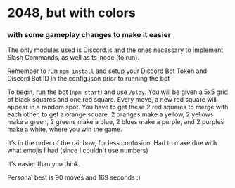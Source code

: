 # 2048, but with colors 
### with some gameplay changes to make it easier

The only modules used is Discord.js and the ones necessary to implement Slash Commands, as well as ts-node (to run).

Remember to run `npm install` and setup your Discord Bot Token and Discord Bot ID in the config.json prior to running the bot

To begin, run the bot (`npm start`) and use `/play`. You will be given a 5x5 grid of black squares and one red square. Every move, a new red square will appear in a random spot. You have to get these 2 red squares to merge with each other, to get a orange square. 2 oranges make a yellow, 2 yellows make a green, 2 greens make a blue, 2 blues make a purple, and 2 purples make a white, where you win the game.

It's in the order of the rainbow, for less confusion. Had to make due with what emojis I had (since I couldn't use numbers)

It's easier than you think.

Personal best is 90 moves and 169 seconds :)
